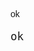 
<div
style="font-family:helvetica, verdana;"
>

<p>
ok
</p>

</div>


<div
style="font-family:monospace; font-size:1.25em;"
>

<p>
ok
</p>

</div>
